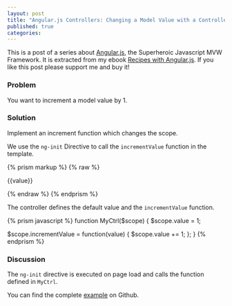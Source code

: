 ```yaml
---
layout: post
title: "Angular.js Controllers: Changing a Model Value with a Controller Function"
published: true
categories:
---
```

This is a post of a series about [Angular.js](http://angularjs.org/), the Superheroic Javascript MVW Framework. It is extracted from my ebook [Recipes with Angular.js](https://leanpub.com/recipes-with-angular-js). If you like this post please support me and buy it!

### Problem
You want to increment a model value by 1.

### Solution
Implement an increment function which changes the scope.

We use the `ng-init` Directive to call the `incrementValue` function in the template.

{% prism markup %}
{% raw %}
<div ng-controller="MyCtrl">
  <p ng-init="incrementValue(5)">{{value}}</p>
</div>
{% endraw %}
{% endprism %}

The controller defines the default value and the `incrementValue` function.

{% prism javascript %}
function MyCtrl($scope) {
  $scope.value = 1;

  $scope.incrementValue = function(value) {
    $scope.value += 1;
  };
}
{% endprism %}

### Discussion
The `ng-init` directive is executed on page load and calls the function defined in `MyCtrl`.

You can find the complete [example](https://github.com/fdietz/recipes-with-angular-js-examples/tree/master/chapter2/recipe2) on Github.